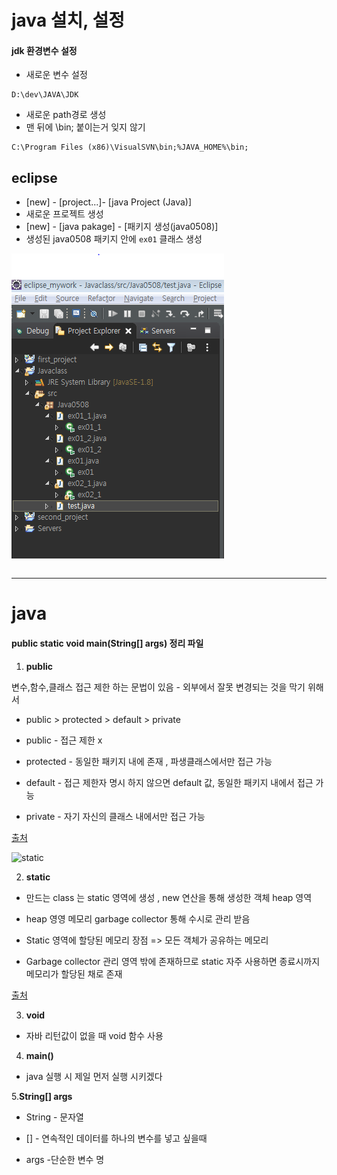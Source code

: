 # java 설치, 설정

#### jdk 환경변수 설정
- 새로운 변수 설정
```shell
D:\dev\JAVA\JDK
```
- 새로운 path경로 생성 
- 맨 뒤에 \bin; 붙이는거 잊지 않기
```shell
C:\Program Files (x86)\VisualSVN\bin;%JAVA_HOME%\bin;
```


## eclipse

- [new] - [project...]- [java Project (Java)] 
- 새로운 프로젝트 생성
- [new] - [java pakage] - [패키지 생성(java0508)] 
- 생성된 java0508 패키지 안에 `ex01` 클래스 생성


 ![사진](./img/20200508_사진.PNG)

```java


```













---------------------------------------------


# java  

#### public static void main(String[] args) 정리 파일

1. **public**

변수,함수,클래스 접근 제한 하는 문법이 있음 - 외부에서 잘못 변경되는 것을 막기 위해서

- public > protected > default > private

- public - 접근 제한 x

- protected - 동일한 패키지 내에 존재 , 파생클래스에서만 접근 가능

- default - 접근 제한자 명시 하지 않으면 default 값, 동일한 패키지 내에서 접근 가능

- private - 자기 자신의 클래스 내에서만 접근 가능

[출처](https://mainia.tistory.com/5574)


![static](https://t1.daumcdn.net/cfile/tistory/99AAAC405CEC82C032)

2. **static**

- 만드는 class 는 static 영역에 생성 , new 연산을 통해 생성한 객체 heap 영역

- heap 영영 메모리 garbage collector 통해 수시로 관리 받음

- Static 영역에 할당된 메모리 장점 =>  모든 객체가 공유하는 메모리
	      
- Garbage collector 관리 영역 밖에 존재하므로 static 자주 사용하면 종료시까지 메모리가 할당된 채로 존재

[출처](https://mangkyu.tistory.com/47)

3. **void**

- 자바 리턴값이 없을 때 void 함수 사용

4. **main()**

- java 실행 시 제일 먼저 실행 시키겠다


5.**String[] args**

- String - 문자열

- [] - 연속적인 데이터를 하나의 변수를 넣고 싶을때

- args -단순한 변수 명

